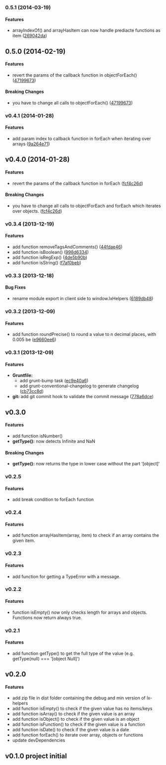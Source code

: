 <a name="0.5.1"></a>
### 0.5.1 (2014-03-19)


#### Features

* arrayIndexOf() and arrayHasItem can now handle prediacte functions as item ([269042da](https://github.com/litixsoft/lx-helpers/commit/269042da9bb0d48a0e57c01540edcf8183da1237))


<a name="0.5.0"></a>
## 0.5.0 (2014-02-19)


#### Features

* revert the params of the callback function in objectForEach() ([47199673](https://github.com/litixsoft/lx-helpers/commit/471996736b188b07c8ac57cd77b22dbc03838a6a))


#### Breaking Changes

* you have to change all calls to objectForEach()
 ([47199673](https://github.com/litixsoft/lx-helpers/commit/471996736b188b07c8ac57cd77b22dbc03838a6a))


<a name="v0.4.1"></a>
### v0.4.1 (2014-01-28)


#### Features

* add param index to callback function in forEach when iterating over arrays ([9a264e71](https://github.com/litixsoft/lx-helpers/commit/9a264e7186550b8291088c7908ba420dc563636a))

<a name="v0.4.0"></a>
## v0.4.0 (2014-01-28)


#### Features

* revert the params of the callback function in forEach ([fcf4c26d](https://github.com/litixsoft/lx-helpers/commit/fcf4c26d1e2b830b9b8f37c8024c34ff3ade3659))

#### Breaking Changes

* you have to change all calls to objectForEach and forEach which iterates over objects.
 ([fcf4c26d](https://github.com/litixsoft/lx-helpers/commit/fcf4c26d1e2b830b9b8f37c8024c34ff3ade3659))

<a name="v0.3.4"></a>
### v0.3.4 (2013-12-19)


#### Features

* add function removeTagsAndComments() ([44fdae46](https://github.com/litixsoft/lx-helpers/commit/44fdae4663e30a15fa03df8ff2a346454560bd23))
* add function isBoolean() ([998d6334](https://github.com/litixsoft/lx-helpers/commit/998d6334084dc482be8b433e8e0d89a782c2abf1))
* add function isRegExp() ([4de5b90b](https://github.com/litixsoft/lx-helpers/commit/4de5b90b8b340b15684c2b3c98b95db14a46702c))
* add function isString() ([f7af0beb](https://github.com/litixsoft/lx-helpers/commit/f7af0beb270a3590913dd0364c5b7f2cfa6376ff))

<a name="v0.3.3"></a>
### v0.3.3 (2013-12-18)


#### Bug Fixes

* rename module export in client side to window.lxHelpers ([6189db48](https://github.com/litixsoft/lx-helpers/commit/6189db481ab15ff9fb5be87f1f65a7090a342b30))

<a name="v0.3.2"></a>
### v0.3.2 (2013-12-09)


#### Features

* add function roundPrecise() to round  a value to n decimal places, with 0.005 be ([e9660ee6](https://github.com/litixsoft/lx-helpers/commit/e9660ee6502a61ca142646cfe6e9e3a364fb9107))

<a name="v0.3.1"></a>
### v0.3.1 (2013-12-09)


#### Features

* **Gruntfile:**
  * add grunt-bump task ([ec9e40a6](https://github.com/litixsoft/lx-helpers/commit/ec9e40a668c992bb5f5502ea482889290d1694e8))
  * add grunt-conventional-changelog to generate changelog ([cb73cc8d](https://github.com/litixsoft/lx-helpers/commit/cb73cc8d5c05eec39a0e8dada5b8a1ae27e34369))
* **git:** add git commit hook to validate the commit message ([778a6dce](https://github.com/litixsoft/lx-helpers/commit/778a6dce68298d4dfb30108b2aa1f5ffe1a7f30c))

## v0.3.0
#### Features
* add function isNumber()
* **getType():** now detects Infinite and NaN

#### Breaking Changes
* **getType():** now returns the type in lower case without the part ‘[object]‘

### v0.2.5
#### Features
* add break condition to forEach function

### v0.2.4
#### Features
* add function arrayHasItem(array, item) to check if an array contains the given item.

### v0.2.3
#### Features
* add function for getting a TypeError with a message.

### v0.2.2
#### Features
* function isEmpty() now only checks length for arrays and objects. Functions now return always true.

### v0.2.1
#### Features
* add function getType() to get the full type of the value (e.g. getType(null) === '[object Null]')

## v0.2.0
#### Features
* add zip file in dist folder containing the debug and min version of lx-helpers
* add function isEmpty() to check if the given value has no items/keys
* add function isArray() to check if the given value is an array
* add function isObject() to check if the given value is an object
* add function isFunction() to check if the given value is a function
* add function isDate() to check if the given value is a date
* add function forEach() to iterate over array, objects or functions
* update devDependencies

## v0.1.0 project initial